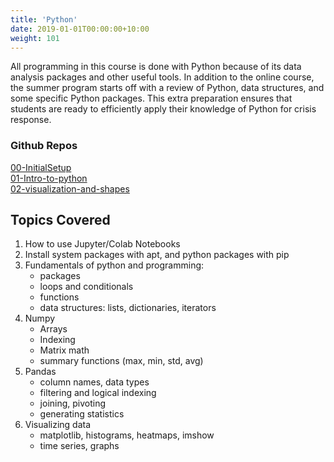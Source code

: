 ```yaml
---
title: 'Python'
date: 2019-01-01T00:00:00+10:00
weight: 101
---
```


All programming in this course is done with Python because of its data analysis packages and other useful tools. In addition to the online course, the summer program starts off with a review of Python, data structures, and some specific Python packages. This extra preparation ensures that students are ready to efficiently apply their knowledge of Python for crisis response.

### Github Repos

[00-InitialSetup](https://github.com/bwsi-hadr/00-InitialSetup)  
[01-Intro-to-python](https://github.com/bwsi-hadr/01-Intro-to-python)  
[02-visualization-and-shapes](https://github.com/bwsi-hadr/02-visualization-and-shapes)

## Topics Covered

1. How to use Jupyter/Colab Notebooks
2. Install system packages with apt, and python packages with pip
3. Fundamentals of python and programming:
   * packages
   * loops and conditionals
   * functions
   * data structures: lists, dictionaries, iterators
4. Numpy
   * Arrays
   * Indexing
   * Matrix math
   * summary functions (max, min, std, avg)
5. Pandas
   * column names, data types
   * filtering and logical indexing
   * joining, pivoting
   * generating statistics
6. Visualizing data
   * matplotlib, histograms, heatmaps, imshow
   * time series, graphs